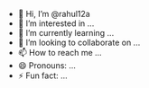 - 👋 Hi, I’m @rahul12a
- 👀 I’m interested in ...
- 🌱 I’m currently learning ...
- 💞️ I’m looking to collaborate on ...
- 📫 How to reach me ...
- 😄 Pronouns: ...
- ⚡ Fun fact: ...

<!---
rahul12a/rahul12a is a ✨ special ✨ repository because its `README.md` (this file) appears on your GitHub profile.
You can click the Preview link to take a look at your changes.
--->

